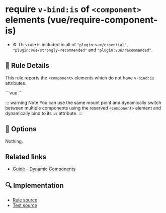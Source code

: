 # require `v-bind:is` of `<component>` elements (vue/require-component-is)

- :gear: This rule is included in all of `"plugin:vue/essential"`, `"plugin:vue/strongly-recommended"` and `"plugin:vue/recommended"`.

## :book: Rule Details

This rule reports the `<component>` elements which do not have `v-bind:is` attributes.


<eslint-code-block :rules="{'vue/require-component-is': ['error']}">
```vue
<template>
  <!-- ✓ GOOD -->
  <component :is="type"/>
  <component v-bind:is="type"/>

  <!-- ✗ BAD -->
  <component/>
  <component is="type"/>
</template>
```
</eslint-code-block>

::: warning Note
You can use the same mount point and dynamically switch between multiple components using the reserved `<component>` element and dynamically bind to its `is` attribute.
:::


## :wrench: Options

Nothing.

## Related links

- [Guide - Dynamic Components](https://vuejs.org/v2/guide/components.html#Dynamic-Components)

## :mag: Implementation

- [Rule source](https://github.com/vuejs/eslint-plugin-vue/blob/master/lib/rules/require-component-is.js)
- [Test source](https://github.com/vuejs/eslint-plugin-vue/blob/master/tests/lib/rules/require-component-is.js)
